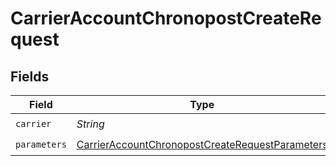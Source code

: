 # CarrierAccountChronopostCreateRequest


## Fields

| Field                                                                                                                         | Type                                                                                                                          | Required                                                                                                                      | Description                                                                                                                   | Example                                                                                                                       |
| ----------------------------------------------------------------------------------------------------------------------------- | ----------------------------------------------------------------------------------------------------------------------------- | ----------------------------------------------------------------------------------------------------------------------------- | ----------------------------------------------------------------------------------------------------------------------------- | ----------------------------------------------------------------------------------------------------------------------------- |
| `carrier`                                                                                                                     | *String*                                                                                                                      | :heavy_check_mark:                                                                                                            | N/A                                                                                                                           | chronopost                                                                                                                    |
| `parameters`                                                                                                                  | [CarrierAccountChronopostCreateRequestParameters](../../models/components/CarrierAccountChronopostCreateRequestParameters.md) | :heavy_check_mark:                                                                                                            | N/A                                                                                                                           |                                                                                                                               |